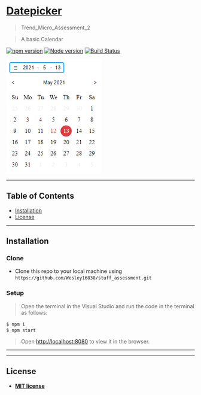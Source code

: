 # <a href="https://github.com/Wesley16838/datepicker_2" target="_blank">Datepicker</a>

> Trend_Micro_Assessment_2

> A basic Calendar

[![npm version](https://img.shields.io/npm/v/if-node-version.svg?style=flat)](https://www.npmjs.com/package/if-node-version)
[![Node version](https://img.shields.io/node/v/if-node-version.svg?style=flat)](https://www.npmjs.com/package/if-node-version)
[![Build Status](https://travis-ci.org/mysticatea/if-node-version.svg?branch=master)](https://travis-ci.org/mysticatea/if-node-version)

[![INSERT YOUR GRAPHIC HERE](https://github.com/Wesley16838/datepicker_2/blob/main/datepicker.png?raw=true)]()

---

## Table of Contents

- [Installation](#installation)
- [License](#license)

---

## Installation

### Clone

- Clone this repo to your local machine using `https://github.com/Wesley16838/stuff_assessment.git`

### Setup

> Open the terminal in the Visual Studio
> and run the code in the terminal as follows:

```shell
$ npm i
$ npm start
```

> Open [http://localhost:8080](http://localhost:8080) to view it in the browser.

---

---

## License

- **[MIT license](http://opensource.org/licenses/mit-license.php)**
